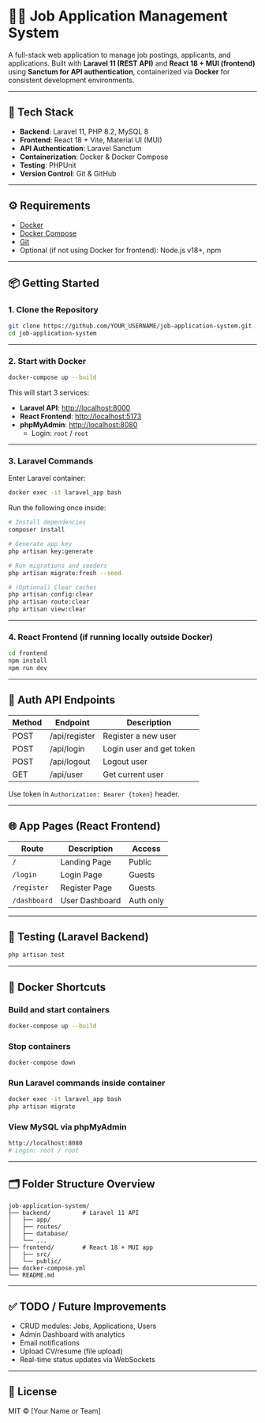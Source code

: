 # 🧑‍💼 Job Application Management System

A full-stack web application to manage job postings, applicants, and applications. Built with **Laravel 11 (REST API)** and **React 18 + MUI (frontend)** using **Sanctum for API authentication**, containerized via **Docker** for consistent development environments.

---

## 🚀 Tech Stack

- **Backend**: Laravel 11, PHP 8.2, MySQL 8
- **Frontend**: React 18 + Vite, Material UI (MUI)
- **API Authentication**: Laravel Sanctum
- **Containerization**: Docker & Docker Compose
- **Testing**: PHPUnit
- **Version Control**: Git & GitHub

---

## ⚙️ Requirements

- [Docker](https://www.docker.com/)
- [Docker Compose](https://docs.docker.com/compose/)
- [Git](https://git-scm.com/)
- Optional (if not using Docker for frontend): Node.js v18+, npm

---

## 📦 Getting Started

### 1. Clone the Repository

```bash
git clone https://github.com/YOUR_USERNAME/job-application-system.git
cd job-application-system
```

---

### 2. Start with Docker

```bash
docker-compose up --build
```

This will start 3 services:

- **Laravel API**: [http://localhost:8000](http://localhost:8000)
- **React Frontend**: [http://localhost:5173](http://localhost:5173)
- **phpMyAdmin**: [http://localhost:8080](http://localhost:8080)
  - Login: `root` / `root`

---

### 3. Laravel Commands

Enter Laravel container:

```bash
docker exec -it laravel_app bash
```

Run the following once inside:

```bash
# Install dependencies
composer install

# Generate app key
php artisan key:generate

# Run migrations and seeders
php artisan migrate:fresh --seed

# (Optional) Clear caches
php artisan config:clear
php artisan route:clear
php artisan view:clear
```

---

### 4. React Frontend (if running locally outside Docker)

```bash
cd frontend
npm install
npm run dev
```

---

## 🔐 Auth API Endpoints

| Method | Endpoint      | Description              |
| ------ | ------------- | ------------------------ |
| POST   | /api/register | Register a new user      |
| POST   | /api/login    | Login user and get token |
| POST   | /api/logout   | Logout user              |
| GET    | /api/user     | Get current user         |

Use token in `Authorization: Bearer {token}` header.

---

## 🌐 App Pages (React Frontend)

| Route        | Description    | Access    |
| ------------ | -------------- | --------- |
| `/`          | Landing Page   | Public    |
| `/login`     | Login Page     | Guests    |
| `/register`  | Register Page  | Guests    |
| `/dashboard` | User Dashboard | Auth only |

---

## 🧪 Testing (Laravel Backend)

```bash
php artisan test
```

---

## 🔳 Docker Shortcuts

### Build and start containers

```bash
docker-compose up --build
```

### Stop containers

```bash
docker-compose down
```

### Run Laravel commands inside container

```bash
docker exec -it laravel_app bash
php artisan migrate
```

### View MySQL via phpMyAdmin

```bash
http://localhost:8080
# Login: root / root
```

---

## 🗂️ Folder Structure Overview

```
job-application-system/
├── backend/         # Laravel 11 API
│   ├── app/
│   ├── routes/
│   ├── database/
│   └── ...
├── frontend/        # React 18 + MUI app
│   ├── src/
│   └── public/
├── docker-compose.yml
└── README.md
```

---

## ✅ TODO / Future Improvements

- CRUD modules: Jobs, Applications, Users
- Admin Dashboard with analytics
- Email notifications
- Upload CV/resume (file upload)
- Real-time status updates via WebSockets

---

## 📖 License

MIT © [Your Name or Team]

